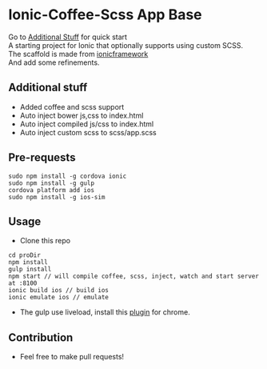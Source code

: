 Ionic-Coffee-Scss App Base
=====================

Go to [Additional Stuff](#additional-stuff) for quick start  
A starting project for Ionic that optionally supports using custom SCSS.  
The scaffold is made from [ionicframework](http://ionicframework.com/getting-started/)  
And add some refinements.   

## Additional stuff
+ Added coffee and scss support  
+ Auto inject bower js,css to index.html  
+ Auto inject compiled js/css to index.html
+ Auto inject custom scss to scss/app.scss

## Pre-requests
```sudo npm install -g cordova ionic```  
```sudo npm install -g gulp```  
```cordova platform add ios```  
```sudo npm install -g ios-sim```

## Usage
+ Clone this repo  
```
cd proDir
npm install
gulp install
npm start // will compile coffee, scss, inject, watch and start server at :8100
ionic build ios // build ios
ionic emulate ios // emulate
```
+ The gulp use liveload, install this [plugin](https://chrome.google.com/webstore/detail/livereload/jnihajbhpnppcggbcgedagnkighmdlei) for chrome. 

## Contribution
+ Feel free to make pull requests!
